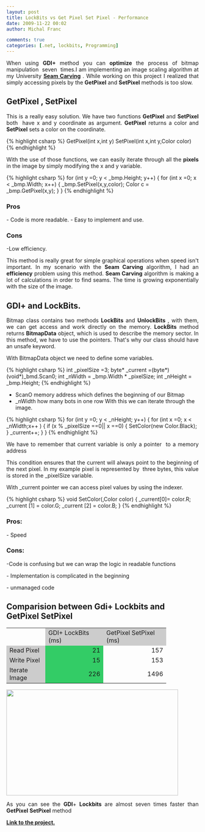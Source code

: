 ```yaml
---
layout: post
title: LockBits vs Get Pixel Set Pixel - Performance
date: 2009-11-22 00:02
author: Michal Franc

comments: true
categories: [.net, lockbits, Programming]
---
```

<p align="justify">When using <strong>GDI+</strong> method you can <strong>optimize</strong> the process of bitmap manipulation  seven  times.I am implementing an image scaling algorithm at my University <a href="http://lammichalfranc.wordpress.com/2009/11/20/seam-carving-part-1/"><strong>Seam Carving</strong></a> . While working on this project I realized that simply accessing pixels by the <strong>GetPixel</strong> and <strong>SetPixel</strong> methods is too slow.</p>

<h2>GetPixel , SetPixel</h2>
<p align="justify">This is a really easy solution. We have two functions <strong>GetPixel</strong> and <strong>SetPixel</strong> both  have x and y coordinate as argument. <strong>GetPixel</strong> returns a color and <strong>SetPixel</strong> sets a color on the coordinate.</p>


{% highlight csharp %}
GetPixel(int x,int y)
SetPixel(int x,int y,Color color)
{% endhighlight %}

<p align="justify">With the use of those functions, we can easily iterate through all the <strong>pixels</strong> in the image by simply modifying the x and y variable.</p>


{% highlight csharp %}
for (int y =0; y < _bmp.Height; y++)
{
    for (int x =0; x < _bmp.Width; x++)
    {
        _bmp.SetPixel(x,y,color);
        Color c = _bmp.GetPixel(x,y);
     }
}
{% endhighlight %}

<h3>Pros</h3>
- Code is more readable.
- Easy to implement and use.
<h3>Cons</h3>
-Low efficiency.
<p align="justify">This method is really great for simple graphical operations when speed isn't important. In my scenario with the <strong>Seam Carving</strong> algorithm, I had an <strong>efficiency</strong> problem using this method. <strong>Seam Carving</strong> algorithm is making a lot of calculations in order to find seams. The time is growing exponentially with the size of the image.</p>
<p align="justify"></p>

<h2>GDI+ and LockBits.</h2>
<p align="justify">Bitmap class contains two methods <strong>LockBits</strong> and <strong>UnlockBits</strong> , with them, we can get access and work directly on the memory. <strong>LockBits</strong> method returns <strong>BitmapData</strong> object, which is used to describe the memory sector. In this method, we have to use the pointers. That's why our class should have an unsafe keyword.</p>

<p align="justify"></p>
<p align="justify">With BitmapData object we need to define some variables.</p>


{% highlight csharp %}
int _pixelSize =3;
byte* _current =(byte*)(void*)_bmd.Scan0;
int _nWidth = _bmp.Width * _pixelSize;
int _nHeight = _bmp.Height;
{% endhighlight %}

- ScanO memory address which defines the beginning of our Bitmap
- _nWidth how many bots in one row
With this we can iterate through the image.

{% highlight csharp %}
for (int y =0; y < _nHeight; y++)
{
    for (int x =0; x < _nWidth;x++ )
    {
         if (x % _pixelSize ==0|| x ==0)
        {
             SetColor(new Color.Black);
         }
      _current++;
     }
}
{% endhighlight %}

<p align="justify">We have to remember that current variable is only a pointer  to a memory address</p>

<p align="justify">This condition ensures that the current will always point to the beginning of the next pixel. In my example pixel is represented by  three bytes, this value is stored in the _pixelSize variable.</p>
With _current pointer we can access pixel values by using the indexer.

{% highlight csharp %}
void SetColor(,Color color)
{
     _current[0]= color.R;
     _current [1] = color.G;
     _current [2] = color.B;
}
{% endhighlight %}

<h3>Pros:</h3>
- Speed
<h3>Cons:</h3>
<p align="justify">-Code is confusing but we can wrap the logic in readable functions</p>
- Implementation is complicated in the beginning
<p align="justify">- unmanaged code</p>

<h2>Comparision between Gdi+ Lockbits and GetPixel SetPixel</h2>
<table border="0" frame="VOID" rules="NONE" cellspacing="0"><colgroup><col width="86" /><col width="136" /><col width="149" /></colgroup>
<tbody>
<tr>
<td align="LEFT" width="86" height="18"></td>
<td align="LEFT" bgcolor="#CCCCCC" width="136">GDI+ LockBits (ms)</td>
<td align="LEFT" bgcolor="#CCCCCC" width="149">GetPixel SetPixel (ms)</td>
</tr>
<tr>
<td align="LEFT" bgcolor="#CCCCCC" height="18">Read Pixel</td>
<td align="RIGHT" bgcolor="#33CC66">21</td>
<td align="RIGHT">157</td>
</tr>
<tr>
<td align="LEFT" bgcolor="#CCCCCC" height="18">Write Pixel</td>
<td align="RIGHT" bgcolor="#33CC66">15</td>
<td align="RIGHT">153</td>
</tr>
<tr>
<td align="LEFT" bgcolor="#CCCCCC" height="18">Iterate Image</td>
<td align="RIGHT" bgcolor="#33CC66">226</td>
<td align="RIGHT">1496</td>
</tr>
</tbody>
</table>
<p align="justify"><a href="http://lammichalfranc.files.wordpress.com/2009/11/wykresikbmp1.jpg"><img class="alignnone size-full wp-image-55" title="wykresikBmp1" src="http://lammichalfranc.files.wordpress.com/2009/11/wykresikbmp1.jpg" alt="" width="450" height="278" /></a></p>
<p align="justify">As you can see the <strong>GDI</strong>+ <strong>Lockbits</strong> are almost seven times faster than <strong>GetPixel</strong> <strong>SetPixel</strong> method</p>
<p align="justify"><a href="https://www.assembla.com/code/projektyLM/subversion/nodes/SeamCarv"><strong>Link to the project.</strong></a></p>
&nbsp;
